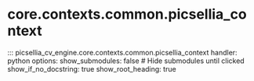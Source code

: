 # core.contexts.common.picsellia_context

::: picsellia_cv_engine.core.contexts.common.picsellia_context
    handler: python
    options:
        show_submodules: false  # Hide submodules until clicked
        show_if_no_docstring: true
        show_root_heading: true
